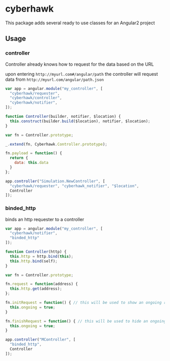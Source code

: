# cyberhawk

This package adds several ready to use classes for an Angular2 project

## Usage

### controller

Controller already knows how to request for the data based on the URL

upon entering `http://myurl.com#/angular/path` the controller will request data from `http://myurl.com/angular/path.json`

```javascript
var app = angular.module("my_controller", [
  "cyberhawk/requester",
  "cyberhawk/controller",
  "cyberhawk/notifier",
]);

function Controller(builder, notifier, $location) {
  this.construct(builder.build($location), notifier, $location);
}

var fn = Controller.prototype;

_.extend(fn, Cyberhawk.Controller.prototype);

fn.payload = function() {
  return {
    data: this.data
  }
};

app.controller("Simulation.NewController", [
  "cyberhawk/requester", "cyberhawk_notifier", "$location",
  Controller
]);

```

### binded_http

binds an http requester to a controller

```javascript
var app = angular.module("my_controller", [
  "cyberhawk/notifier",
  "binded_http"
]);

function Controller(http) {
  this.http = http.bind(this);
  this.http.bind(self);
}

var fn = Controller.prototype;

fn.request = function(address) {
  this.http.get(address);
};

fn.initRequest = function() { // this will be used to show an ongoing request icon
  this.ongoing = true;
}

fn.finishRequest = function() { // this will be used to hide an ongoing request icon
  this.ongoing = true;
}

app.controller("MController", [
  "binded_http",
  Controller
]);
```
